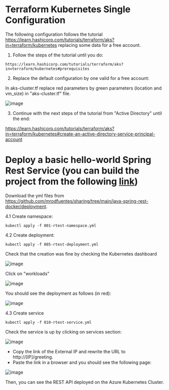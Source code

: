 # Terraform Kubernetes Single Configuration

The following configuration follows the tutorial https://learn.hashicorp.com/tutorials/terraform/aks?in=terraform/kubernetes replacing some data for a free account.

1.  Follow the steps of the tutorial until you do: 
```
https://learn.hashicorp.com/tutorials/terraform/aks?in=terraform/kubernetes#prerequisites
```

2. Replace the default configuration by one valid for a free account:

In aks-cluster.tf replace red parameters by green parameters (location and vm_size) in "aks-cluster.tf" file.

![image](https://user-images.githubusercontent.com/5442722/167361548-7da92762-7e13-424a-b318-14b54cfd87c4.png)

3. Continue with the next steps of the tutorial from "Active Directory" until the end:

https://learn.hashicorp.com/tutorials/terraform/aks?in=terraform/kubernetes#create-an-active-directory-service-principal-account

# Deploy a basic hello-world Spring Rest Service (you can build the project from the following [link](https://github.com/mrodfuentes/sharing/tree/main/java-spring-rest-docker))

Download the yml files from https://github.com/mrodfuentes/sharing/tree/main/java-spring-rest-docker/deployment.

   4.1 Create namespace:
```
kubectl apply -f 001-rtest-namespace.yml
```
     
   4.2 Create deployment:
```
kubectl apply -f 005-rtest-deployment.yml
```
Check that the creation was fine by checking the Kubernetes dashboard 

![image](https://user-images.githubusercontent.com/5442722/167366941-c71a6d61-a4ce-4546-ab49-75cb298d2e68.png)

Click on "workloads"

![image](https://user-images.githubusercontent.com/5442722/167367118-70b137e3-e0a2-414e-b09a-2077c6e00cfb.png)

You should see the deployment as follows (in red):

![image](https://user-images.githubusercontent.com/5442722/167367324-81fc0264-923d-4fa5-b712-1df356b6d744.png)

   4.3 Create service
```
kubectl apply -f 010-rtest-service.yml
``` 
Check the service is up by clicking on services section:

![image](https://user-images.githubusercontent.com/5442722/167368271-29772aed-64fe-4603-847f-f5bb32ea1fd3.png)

- Copy the link of the External IP and rewrite the URL to http://[IP]/greeting.
- Paste the link in a browser and you should see the following page:

![image](https://user-images.githubusercontent.com/5442722/167368732-3c29ccec-2c3b-401c-bfc6-5911f346babe.png)

Then, you can see the REST API deployed on the Azure Kubernetes Cluster.









